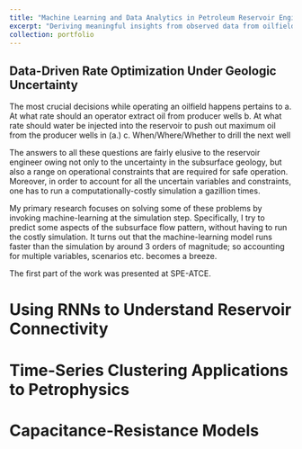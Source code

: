 ```yaml
---
title: "Machine Learning and Data Analytics in Petroleum Reservoir Engineering"
excerpt: "Deriving meaningful insights from observed data from oilfields using statistical methods a.k.a my PhD research."
collection: portfolio
---
```


## Data-Driven Rate Optimization Under Geologic Uncertainty 

The most crucial decisions while operating an oilfield happens pertains to 
a. At what rate should an operator extract oil from producer wells
b. At what rate should water be injected into the reservoir to push out maximum oil from the producer wells in (a.)
c. When/Where/Whether to drill the next well

The answers to all these questions are fairly elusive to the reservoir engineer owing not only to the uncertainty in the subsurface geology, but also a range on operational constraints that are required for safe operation. Moreover, in order to account for all the uncertain variables and constraints, one has to run a computationally-costly simulation a gazillion times. 

My primary research focuses on solving some of these problems by invoking machine-learning at the simulation step. Specifically, I try to predict some aspects of the subsurface flow pattern, without having to run the costly simulation. It turns out that the machine-learning model runs faster than the simulation by around 3 orders of magnitude; so accounting for multiple variables, scenarios etc. becomes a breeze.

The first part of the work was presented at SPE-ATCE.

Using RNNs to Understand Reservoir Connectivity
========================================================



Time-Series Clustering Applications to Petrophysics
========================================================



Capacitance-Resistance Models 
==============================

